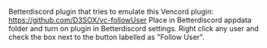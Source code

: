 Betterdiscord plugin that tries to emulate this Vencord plugin: https://github.com/D3SOX/vc-followUser
Place in Betterdiscord appdata folder and turn on plugin in Betterdiscord settings.
Right click any user and check the box next to the button labelled as "Follow User".

